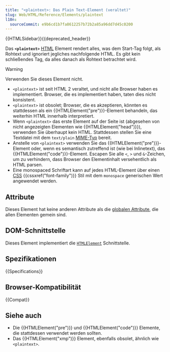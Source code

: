 ```yaml
---
title: "<plaintext>: Das Plain Text-Element (veraltet)"
slug: Web/HTML/Reference/Elements/plaintext
l10n:
  sourceCommit: e9b6cd1b7fa8612257b72b2a85a96dd7d45c0200
---
```


{{HTMLSidebar}}{{deprecated_header}}

Das **`<plaintext>`** [HTML](/de/docs/Web/HTML) Element rendert alles, was dem Start-Tag folgt, als Rohtext und ignoriert jegliches nachfolgende HTML. Es gibt kein schließendes Tag, da alles danach als Rohtext betrachtet wird.

> [!WARNING]
> Verwenden Sie dieses Element nicht.
>
> - `<plaintext>` ist seit HTML 2 veraltet, und nicht alle Browser haben es implementiert. Browser, die es implementiert haben, taten dies nicht konsistent.
> - `<plaintext>` ist obsolet; Browser, die es akzeptieren, könnten es stattdessen als ein {{HTMLElement("pre")}}-Element behandeln, das weiterhin HTML innerhalb interpretiert.
> - Wenn `<plaintext>` das erste Element auf der Seite ist (abgesehen von nicht angezeigten Elementen wie {{HTMLElement("head")}}), verwenden Sie überhaupt kein HTML. Stattdessen stellen Sie eine Textdatei mit dem `text/plain` [MIME-Typ](/de/docs/Learn/web_development/Extensions/Server-side/Configuring_server_MIME_types) bereit.
> - Anstelle von `<plaintext>` verwenden Sie das {{HTMLElement("pre")}}-Element oder, wenn es semantisch zutreffend ist (wie bei Inlinetext), das {{HTMLElement("code")}}-Element. Escapen Sie alle `<`, `>` und `&`-Zeichen, um zu verhindern, dass Browser den Elementinhalt versehentlich als HTML parsen.
> - Eine monospaced Schriftart kann auf jedes HTML-Element über einen [CSS](/de/docs/Web/CSS) {{cssxref("font-family")}} Stil mit dem `monospace` generischen Wert angewendet werden.

## Attribute

Dieses Element hat keine anderen Attribute als die [globalen Attribute](/de/docs/Web/HTML/Reference/Global_attributes), die allen Elementen gemein sind.

## DOM-Schnittstelle

Dieses Element implementiert die [`HTMLElement`](/de/docs/Web/API/HTMLElement) Schnittstelle.

## Spezifikationen

{{Specifications}}

## Browser-Kompatibilität

{{Compat}}

## Siehe auch

- Die {{HTMLElement("pre")}} und {{HTMLElement("code")}} Elemente, die stattdessen verwendet werden sollten.
- Das {{HTMLElement("xmp")}} Element, ebenfalls obsolet, ähnlich wie `<plaintext>`.
